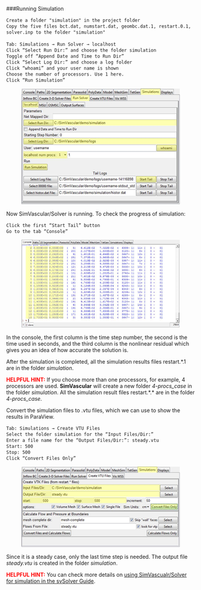 ###Running Simulation

	Create a folder "simulation" in the project folder
	Copy the five files bct.dat, numstart.dat, geombc.dat.1, restart.0.1, solver.inp to the folder "simulation"

	Tab: Simulations → Run Solver → localhost
	Click “Select Run Dir:” and choose the folder simulation
	Toggle off “Append Date and Time to Run Dir”
	Click “Select Log Dir:” and choose a log folder
	Click “whoami” and your user name is shown
	Choose the number of processors. Use 1 here.
	Click “Run Simulation” 

<figure>
  <img class="svImg svImgLg"  src="archives/sv2/userguide/imgs/simulation/running1.jpg"> 
  <figcaption class="svCaption" ></figcaption>
</figure>

Now SimVascular/Solver is running. To check the progress of simulation:

	Click the first “Start Tail” button
	Go to the tab “Console”

<figure>
  <img class="svImg svImgLg"  src="archives/sv2/userguide/imgs/simulation/running2.jpg"> 
  <figcaption class="svCaption" ></figcaption>
</figure>

In the console, the first column is the time step number, the second is the time used in seconds, and the third column is the nonlinear residual which gives you an idea of how accurate the solution is.

After the simulation is completed, all the simulation results files restart.*.1 are in the folder *simulation*.

<font color="red">**HELPFUL HINT:** </font>  If you choose more than one processors, for example, 4 processors are used. **SimVascular** will create a new folder *4-procs\_case* in the folder *simulation*. All the simulation result files restart.\*.\* are in the folder *4-procs\_case*.

Convert the simulation files to .vtu files, which we can use to show the results in ParaView.

	Tab: Simulations → Create VTU Files
	Select the folder simulation for the “Input Files/Dir:”
	Enter a file name for the “Output Files/Dir:”: steady.vtu
	Start: 500
	Stop: 500
	Click “Convert Files Only”

<figure>
  <img class="svImg svImgLg"  src="archives/sv2/userguide/imgs/simulation/convertingtovtu.jpg"> 
  <figcaption class="svCaption" ></figcaption>
</figure>

Since it is a steady case, only the last time step is needed. The output file *steady.vtu* is created in the folder *simulation*.

<font color="red">**HELPFUL HINT:** </font>   You can check more details on [using SimVascualr/Solver for simulation in the svSolver Guide](docsFlowSolver.html).  